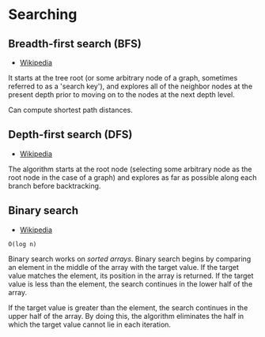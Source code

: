 # Searching

## Breadth-first search (BFS)

- [Wikipedia](https://en.wikipedia.org/wiki/Breadth-first_search)

It starts at the tree root (or some arbitrary node of a graph, sometimes referred to as a 'search key'), and explores
all of the neighbor nodes at the present depth prior to moving on to the nodes at the next depth level.

Can compute shortest path distances.

## Depth-first search (DFS)

- [Wikipedia](https://en.wikipedia.org/wiki/Depth-first_search)

The algorithm starts at the root node (selecting some arbitrary node as the root node in the case of a graph) and
explores as far as possible along each branch before backtracking.

## Binary search

- [Wikipedia](https://en.wikipedia.org/wiki/Binary_search_algorithm)

`O(log n)`

Binary search works on _sorted arrays_. Binary search begins by comparing an element in the middle of the array with the
target value. If the target value matches the element, its position in the array is returned. If the target value is
less than the element, the search continues in the lower half of the array.

If the target value is greater than the element, the search continues in the upper half of the array. By doing this, the
algorithm eliminates the half in which the target value cannot lie in each iteration.
